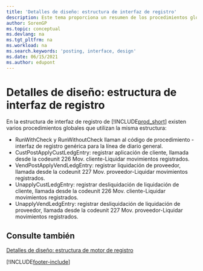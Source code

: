 ```yaml
---
title: 'Detalles de diseño: estructura de interfaz de registro'
description: Este tema proporciona un resumen de los procedimientos globales y los detalles de diseño en la estructura de la interfaz de registro.
author: SorenGP
ms.topic: conceptual
ms.devlang: na
ms.tgt_pltfrm: na
ms.workload: na
ms.search.keywords: 'posting, interface, design'
ms.date: 06/15/2021
ms.author: edupont
---
```

# <a name="design-details-posting-interface-structure"></a><a name="design-details-posting-interface-structure"></a><a name="design-details-posting-interface-structure"></a><a name="design-details-posting-interface-structure"></a>Detalles de diseño: estructura de interfaz de registro
En la estructura de interfaz de registro de [!INCLUDE[prod_short](includes/prod_short.md)] existen varios procedimientos globales que utilizan la misma estructura:  
  
* RunWithCheck y RunWithoutCheck llaman al código de procedimiento - interfaz de registro genérica para la línea de diario general.  
* CustPostApplyCustLedgEntry: registrar aplicación de cliente, llamada desde la codeunit 226 Mov. cliente-Liquidar movimientos registrados.  
* VendPostApplyVendLedgEntry: registrar liquidación de proveedor, llamada desde la codeunit 227 Mov. proveedor-Liquidar movimientos registrados.  
* UnapplyCustLedgEntry: registrar desliquidación de liquidación de cliente, llamada desde la codeunit 226 Mov. cliente-Liquidar movimientos registrados.  
* UnapplyVendLedgEntry: registrar desliquidación de liquidación de proveedor, llamada desde la codeunit 227 Mov. proveedor-Liquidar movimientos registrados.  
  
## <a name="see-also"></a><a name="see-also"></a><a name="see-also"></a><a name="see-also"></a>Consulte también
[Detalles de diseño: estructura de motor de registro](design-details-posting-engine-structure.md)

[!INCLUDE[footer-include](includes/footer-banner.md)]
